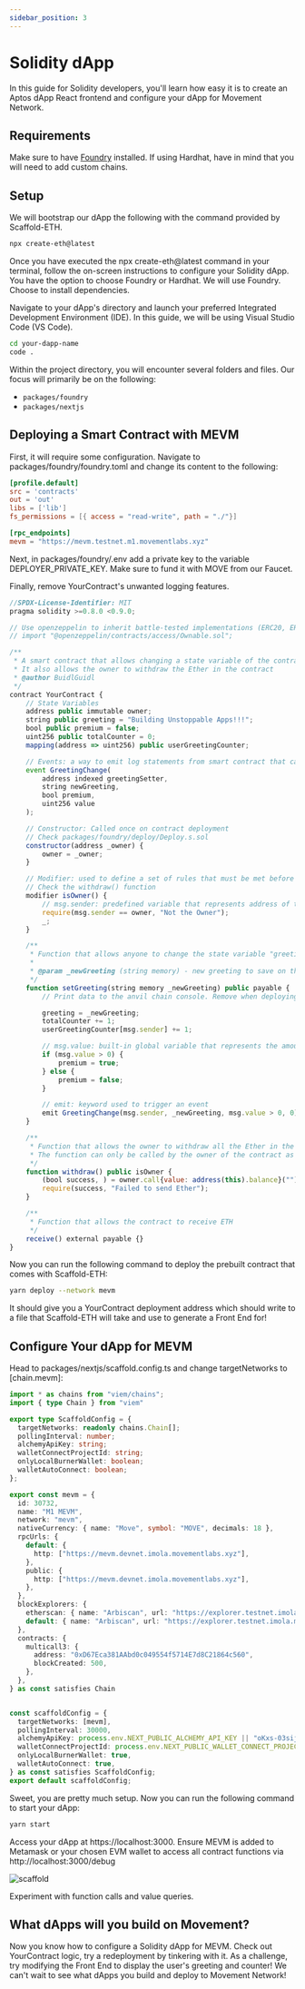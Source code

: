 ```yaml
---
sidebar_position: 3
---
```


# Solidity dApp

In this guide for Solidity developers, you'll learn how easy it is to create an Aptos dApp React frontend and configure your dApp for Movement Network.

## Requirements

Make sure to have [Foundry](https://getfoundry.sh/) installed. If using Hardhat, have in mind that you will need to add custom chains.

## Setup

We will bootstrap our dApp the following with the command provided by Scaffold-ETH.

```bash
npx create-eth@latest
```

Once you have executed the npx create-eth@latest command in your terminal, follow the on-screen instructions to configure your Solidity dApp. You have the option to choose Foundry or Hardhat. We will use Foundry. Choose to install dependencies.

Navigate to your dApp's directory and launch your preferred Integrated Development Environment (IDE). In this guide, we will be using Visual Studio Code (VS Code).

```bash
cd your-dapp-name
code .
```

Within the project directory, you will encounter several folders and files. Our focus will primarily be on the following:

- `packages/foundry`
- `packages/nextjs`
## Deploying a Smart Contract with MEVM 

First, it will require some configuration. Navigate to packages/foundry/foundry.toml and change its content to the following:

```toml
[profile.default]
src = 'contracts'
out = 'out'
libs = ['lib']
fs_permissions = [{ access = "read-write", path = "./"}]

[rpc_endpoints]
mevm = "https://mevm.testnet.m1.movementlabs.xyz"
```

Next, in packages/foundry/.env add a private key to the variable DEPLOYER_PRIVATE_KEY. Make sure to fund it with MOVE from our Faucet.

Finally, remove YourContract's unwanted logging features.

```js
//SPDX-License-Identifier: MIT
pragma solidity >=0.8.0 <0.9.0;

// Use openzeppelin to inherit battle-tested implementations (ERC20, ERC721, etc)
// import "@openzeppelin/contracts/access/Ownable.sol";

/**
 * A smart contract that allows changing a state variable of the contract and tracking the changes
 * It also allows the owner to withdraw the Ether in the contract
 * @author BuidlGuidl
 */
contract YourContract {
    // State Variables
    address public immutable owner;
    string public greeting = "Building Unstoppable Apps!!!";
    bool public premium = false;
    uint256 public totalCounter = 0;
    mapping(address => uint256) public userGreetingCounter;

    // Events: a way to emit log statements from smart contract that can be listened to by external parties
    event GreetingChange(
        address indexed greetingSetter,
        string newGreeting,
        bool premium,
        uint256 value
    );

    // Constructor: Called once on contract deployment
    // Check packages/foundry/deploy/Deploy.s.sol
    constructor(address _owner) {
        owner = _owner;
    }

    // Modifier: used to define a set of rules that must be met before or after a function is executed
    // Check the withdraw() function
    modifier isOwner() {
        // msg.sender: predefined variable that represents address of the account that called the current function
        require(msg.sender == owner, "Not the Owner");
        _;
    }

    /**
     * Function that allows anyone to change the state variable "greeting" of the contract and increase the counters
     *
     * @param _newGreeting (string memory) - new greeting to save on the contract
     */
    function setGreeting(string memory _newGreeting) public payable {
        // Print data to the anvil chain console. Remove when deploying to a live network.

        greeting = _newGreeting;
        totalCounter += 1;
        userGreetingCounter[msg.sender] += 1;

        // msg.value: built-in global variable that represents the amount of ether sent with the transaction
        if (msg.value > 0) {
            premium = true;
        } else {
            premium = false;
        }

        // emit: keyword used to trigger an event
        emit GreetingChange(msg.sender, _newGreeting, msg.value > 0, 0);
    }

    /**
     * Function that allows the owner to withdraw all the Ether in the contract
     * The function can only be called by the owner of the contract as defined by the isOwner modifier
     */
    function withdraw() public isOwner {
        (bool success, ) = owner.call{value: address(this).balance}("");
        require(success, "Failed to send Ether");
    }

    /**
     * Function that allows the contract to receive ETH
     */
    receive() external payable {}
}

```

Now you can run the following command to deploy the prebuilt contract that comes with Scaffold-ETH:

```bash
yarn deploy --network mevm
```

It should give you a YourContract deployment address which should write to a file that Scaffold-ETH will take and use to generate a Front End for!



## Configure Your dApp for MEVM

Head to packages/nextjs/scaffold.config.ts and change targetNetworks to [chain.mevm]:

```ts
import * as chains from "viem/chains";
import { type Chain } from "viem"

export type ScaffoldConfig = {
  targetNetworks: readonly chains.Chain[];
  pollingInterval: number;
  alchemyApiKey: string;
  walletConnectProjectId: string;
  onlyLocalBurnerWallet: boolean;
  walletAutoConnect: boolean;
};

export const mevm = {
  id: 30732,
  name: "M1 MEVM",
  network: "mevm",
  nativeCurrency: { name: "Move", symbol: "MOVE", decimals: 18 },
  rpcUrls: {
    default: {
      http: ["https://mevm.devnet.imola.movementlabs.xyz"],
    },
    public: {
      http: ["https://mevm.devnet.imola.movementlabs.xyz"],
    },
  },
  blockExplorers: {
    etherscan: { name: "Arbiscan", url: "https://explorer.testnet.imola.movementlabs.xyz" },
    default: { name: "Arbiscan", url: "https://explorer.testnet.imola.movementlabs.xyz" },
  },
  contracts: {
    multicall3: {
      address: "0xD67Eca381AAbd0c049554f5714E7d8C21864c560",
      blockCreated: 500,
    },
  },
} as const satisfies Chain


const scaffoldConfig = {
  targetNetworks: [mevm],
  pollingInterval: 30000,
  alchemyApiKey: process.env.NEXT_PUBLIC_ALCHEMY_API_KEY || "oKxs-03sij-U_N0iOlrSsZFr29-IqbuF",
  walletConnectProjectId: process.env.NEXT_PUBLIC_WALLET_CONNECT_PROJECT_ID || "3a8170812b534d0ff9d794f19a901d64",
  onlyLocalBurnerWallet: true,
  walletAutoConnect: true,
} as const satisfies ScaffoldConfig;
export default scaffoldConfig;
```

Sweet, you are pretty much setup. Now you can run the following command to start your dApp:

``` bash
yarn start
```
Access your dApp at https://localhost:3000. Ensure MEVM is added to Metamask or your chosen EVM wallet to access all contract functions via http://localhost:3000/debug

![scaffold](./imgs/scaffoldeth.png)

Experiment with function calls and value queries.

## What dApps will you build on Movement?

Now you know how to configure a Solidity dApp for MEVM.
Check out YourContract logic, try a redeployment by tinkering with it. As a challenge, try modifying the Front End to display the user's greeting and counter!
We can't wait to see what dApps you build and deploy to Movement Network!
